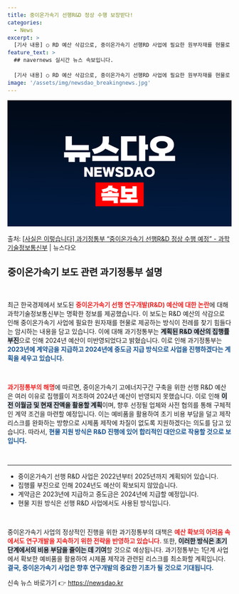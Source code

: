 ```yaml
---
title: 중이온가속기 선행R&D 정상 수행 보장받다!
categories:
  - News
excerpt: >
  [기사 내용] ○ RD 예산 삭감으로, 중이온가속기 선행RD 사업에 필요한 원부자재를 현물로 제공하겠다는 방…
feature_text: >
  ## navernews 실시간 뉴스 속보입니다.

  [기사 내용] ○ RD 예산 삭감으로, 중이온가속기 선행RD 사업에 필요한 원부자재를 현물로 제공하겠다는 방…
image: '/assets/img/newsdao_breakingnews.jpg'
---
```


![뉴스다오 속보](/assets/img/newsdao_breakingnews.jpg)

<p>출처: <a href="https://newsdao.kr/2275" rel="dofollow">[사실은 이렇습니다] 과기정통부 “중이온가속기 선행R&D 정상 수행 예정” - 과학기술정보통신부</a> | 뉴스다오</p>

<h2 data-ke-size="size26">중이온가속기 보도 관련 과기정통부 설명</h2>

<p data-ke-size="size16">&nbsp;</p>

최근 한국경제에서 보도된 <b><span style="color: #ee2323;">중이온가속기 선행 연구개발(R&D) 예산에 대한 논란</span></b>에 대해 과학기술정보통신부는 명확한 정보를 제공했습니다. 이 보도는 R&D 예산의 삭감으로 인해 중이온가속기 사업에 필요한 원자재를 현물로 제공하는 방식이 전례를 찾기 힘들다는 암시하는 내용을 담고 있습니다. 이에 대해 과기정통부는 <b><span style="background-color: #21538527;">계획된 R&D 예산의 집행률 부진</span></b>으로 인해 2024년 예산이 미반영되었다고 밝혔습니다. 이로 인해 과기정통부는 <b><span style="color: #1a5490;">2023년에 계약금을 지급하고 2024년에 중도금 지급 방식으로 사업을 진행하겠다는 계획을 세우고 있습니다.</span></b></p>

<p data-ke-size="size16">&nbsp;</p>

<b><span style="color: #ee2323;">과기정통부의 해명</span></b>에 따르면, 중이온가속기 고에너지구간 구축을 위한 선행 R&D 예산은 여러 이유로 집행률이 저조하여 2024년 예산이 반영되지 못했습니다. 이로 인해 <b><span style="background-color: #21538527;">이전 이월금 및 현재 잔액을 활용할 계획</span></b>이며, 향후 선정될 업체와 사전 협의를 통해 구체적인 계약 조건을 마련할 예정입니다. 이는 예비품을 활용하여 초기 비용 부담을 덜고 제작 리스크를 완화하는 방향으로 시제품 제작에 차질이 없도록 지원하겠다는 의도를 담고 있습니다. 따라서, <b><span style="color: #1a5490;">현물 지원 방식은 R&D 진행에 있어 합리적인 대안으로 작용할 것으로 보입니다.</span></b></p>

<p data-ke-size="size16">&nbsp;</p>

<hr>

<ul>
    <li>중이온가속기 선행 R&D 사업은 2022년부터 2025년까지 계획되어 있습니다.</li>
    <li>집행률 부진으로 인해 2024년도 예산이 확보되지 않았습니다.</li>
    <li>계약금은 2023년에 지급하고 중도금은 2024년에 지급할 예정입니다.</li>
    <li>현물 지원 방식은 선행 R&D 사업에서도 사용된 방식입니다.</li>
</ul>

<p data-ke-size="size16">&nbsp;</p>

중이온가속기 사업의 정상적인 진행을 위한 과기정통부의 대책은 <b><span style="color: #ee2323;">예산 확보의 어려움 속에서도 연구개발을 지속하기 위한 전략을 반영하고 있습니다.</span></b> 또한, <b><span style="background-color: #21538527;">이러한 방식은 초기 단계에서의 비용 부담을 줄이는 데 기여</span></b>할 것으로 예상됩니다. 과기정통부는 1단계 사업에서 확보한 예비품을 활용하여 시제품 제작과 관련된 리스크를 최소화할 계획입니다. <b><span style="color: #1a5490;">결국, 중이온가속기 사업은 향후 연구개발의 중요한 기초가 될 것으로 기대됩니다.</span></b>  

신속 뉴스 바로가기 👉 <a href="https://newsdao.kr" rel="dofollow">https://newsdao.kr</a>



